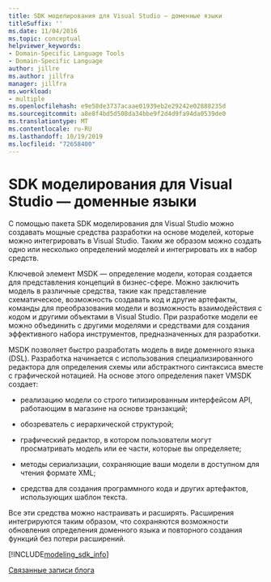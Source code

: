 ```yaml
---
title: SDK моделирования для Visual Studio — доменные языки
titleSuffix: ''
ms.date: 11/04/2016
ms.topic: conceptual
helpviewer_keywords:
- Domain-Specific Language Tools
- Domain-Specific Language
author: jillre
ms.author: jillfra
manager: jillfra
ms.workload:
- multiple
ms.openlocfilehash: e9e58de3737acaae01939eb2e29242e02888235d
ms.sourcegitcommit: a8e8f4bd5d508da34bbe9f2d4d9fa94da0539de0
ms.translationtype: MT
ms.contentlocale: ru-RU
ms.lasthandoff: 10/19/2019
ms.locfileid: "72658400"
---
```

# <a name="modeling-sdk-for-visual-studio---domain-specific-languages"></a>SDK моделирования для Visual Studio — доменные языки

С помощью пакета SDK моделирования для Visual Studio можно создавать мощные средства разработки на основе моделей, которые можно интегрировать в Visual Studio. Таким же образом можно создать одно или несколько определений моделей и интегрировать их в набор средств.

Ключевой элемент MSDK — определение модели, которая создается для представления концепций в бизнес-сфере. Можно заключить модель в различные средства, такие как представление схематическое, возможность создавать код и другие артефакты, команды для преобразования модели и возможность взаимодействия с кодом и другими объектами в Visual Studio. При разработке модели ее можно объединить с другими моделями и средствами для создания эффективного набора инструментов, предназначенных для разработки.

MSDK позволяет быстро разработать модель в виде доменного языка (DSL). Разработка начинается с использования специализированного редактора для определения схемы или абстрактного синтаксиса вместе с графической нотацией. На основе этого определения пакет VMSDK создает:

- реализацию модели со строго типизированным интерфейсом API, работающим в магазине на основе транзакций;

- обозреватель с иерархической структурой;

- графический редактор, в котором пользователи могут просматривать модель или ее части, которые вы определяете;

- методы сериализации, сохраняющие ваши модели в доступном для чтения формате XML;

- средства для создания программного кода и других артефактов, использующих шаблон текста.

Все эти средства можно настраивать и расширять. Расширения интегрируются таким образом, что сохраняются возможности обновления определения доменного языка и повторного создания функций без потери расширений.

[!INCLUDE[modeling_sdk_info](includes/modeling_sdk_info.md)]

[Связанные записи блога](https://devblogs.microsoft.com/devops/the-visual-studio-modeling-sdk-is-now-available-with-visual-studio-2017/)